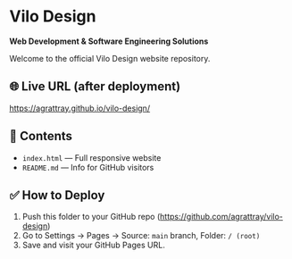 # Vilo Design

**Web Development & Software Engineering Solutions**

Welcome to the official Vilo Design website repository.

## 🌐 Live URL (after deployment)

https://agrattray.github.io/vilo-design/

## 📁 Contents

- `index.html` — Full responsive website
- `README.md` — Info for GitHub visitors

## ✅ How to Deploy

1. Push this folder to your GitHub repo (https://github.com/agrattray/vilo-design)
2. Go to Settings → Pages → Source: `main` branch, Folder: `/ (root)`
3. Save and visit your GitHub Pages URL.

